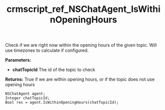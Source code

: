 ﻿---
title: crmscript_ref_NSChatAgent_IsWithinOpeningHours
description: Bool IsWithinOpeningHours(Integer chatTopicId)
intellisense: NSChatAgent.IsWithinOpeningHours
keywords: NSChatAgent,IsWithinOpeningHours
so.topic: reference
---

Check if we are right now within the opening hours of the given topic. Will use timezones to calculate if configured.

**Parameters:**
 - **chatTopicId** The id of the topic to check

**Returns:** True if we are within opening hours, or if the topic does not use opening hours

```crmscript
NSChatAgent agent;
Integer chatTopicId;
Bool res = agent.IsWithinOpeningHours(chatTopicId);
```

